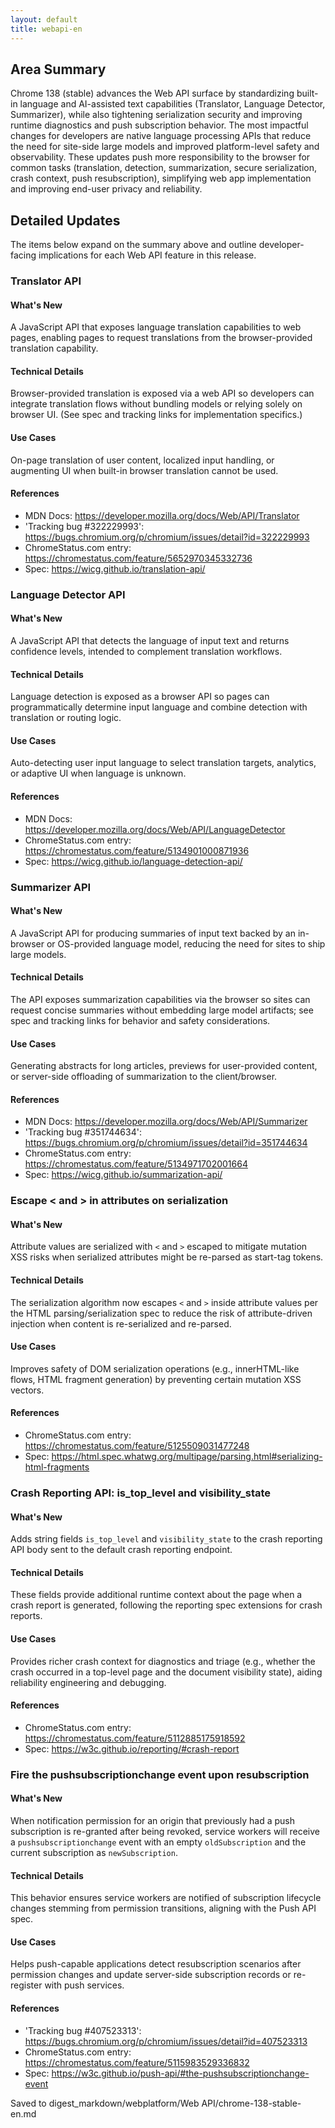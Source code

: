```yaml
---
layout: default
title: webapi-en
---
```


## Area Summary

Chrome 138 (stable) advances the Web API surface by standardizing built-in language and AI-assisted text capabilities (Translator, Language Detector, Summarizer), while also tightening serialization security and improving runtime diagnostics and push subscription behavior. The most impactful changes for developers are native language processing APIs that reduce the need for site-side large models and improved platform-level safety and observability. These updates push more responsibility to the browser for common tasks (translation, detection, summarization, secure serialization, crash context, push resubscription), simplifying web app implementation and improving end-user privacy and reliability.

## Detailed Updates

The items below expand on the summary above and outline developer-facing implications for each Web API feature in this release.

### Translator API

#### What's New
A JavaScript API that exposes language translation capabilities to web pages, enabling pages to request translations from the browser-provided translation capability.

#### Technical Details
Browser-provided translation is exposed via a web API so developers can integrate translation flows without bundling models or relying solely on browser UI. (See spec and tracking links for implementation specifics.)

#### Use Cases
On-page translation of user content, localized input handling, or augmenting UI when built-in browser translation cannot be used.

#### References
- MDN Docs: https://developer.mozilla.org/docs/Web/API/Translator
- 'Tracking bug #322229993': https://bugs.chromium.org/p/chromium/issues/detail?id=322229993
- ChromeStatus.com entry: https://chromestatus.com/feature/5652970345332736
- Spec: https://wicg.github.io/translation-api/

### Language Detector API

#### What's New
A JavaScript API that detects the language of input text and returns confidence levels, intended to complement translation workflows.

#### Technical Details
Language detection is exposed as a browser API so pages can programmatically determine input language and combine detection with translation or routing logic.

#### Use Cases
Auto-detecting user input language to select translation targets, analytics, or adaptive UI when language is unknown.

#### References
- MDN Docs: https://developer.mozilla.org/docs/Web/API/LanguageDetector
- ChromeStatus.com entry: https://chromestatus.com/feature/5134901000871936
- Spec: https://wicg.github.io/language-detection-api/

### Summarizer API

#### What's New
A JavaScript API for producing summaries of input text backed by an in-browser or OS-provided language model, reducing the need for sites to ship large models.

#### Technical Details
The API exposes summarization capabilities via the browser so sites can request concise summaries without embedding large model artifacts; see spec and tracking links for behavior and safety considerations.

#### Use Cases
Generating abstracts for long articles, previews for user-provided content, or server-side offloading of summarization to the client/browser.

#### References
- MDN Docs: https://developer.mozilla.org/docs/Web/API/Summarizer
- 'Tracking bug #351744634': https://bugs.chromium.org/p/chromium/issues/detail?id=351744634
- ChromeStatus.com entry: https://chromestatus.com/feature/5134971702001664
- Spec: https://wicg.github.io/summarization-api/

### Escape < and > in attributes on serialization

#### What's New
Attribute values are serialized with `<` and `>` escaped to mitigate mutation XSS risks when serialized attributes might be re-parsed as start-tag tokens.

#### Technical Details
The serialization algorithm now escapes `<` and `>` inside attribute values per the HTML parsing/serialization spec to reduce the risk of attribute-driven injection when content is re-serialized and re-parsed.

#### Use Cases
Improves safety of DOM serialization operations (e.g., innerHTML-like flows, HTML fragment generation) by preventing certain mutation XSS vectors.

#### References
- ChromeStatus.com entry: https://chromestatus.com/feature/5125509031477248
- Spec: https://html.spec.whatwg.org/multipage/parsing.html#serializing-html-fragments

### Crash Reporting API: is_top_level and visibility_state

#### What's New
Adds string fields `is_top_level` and `visibility_state` to the crash reporting API body sent to the default crash reporting endpoint.

#### Technical Details
These fields provide additional runtime context about the page when a crash report is generated, following the reporting spec extensions for crash reports.

#### Use Cases
Provides richer crash context for diagnostics and triage (e.g., whether the crash occurred in a top-level page and the document visibility state), aiding reliability engineering and debugging.

#### References
- ChromeStatus.com entry: https://chromestatus.com/feature/5112885175918592
- Spec: https://w3c.github.io/reporting/#crash-report

### Fire the pushsubscriptionchange event upon resubscription

#### What's New
When notification permission for an origin that previously had a push subscription is re-granted after being revoked, service workers will receive a `pushsubscriptionchange` event with an empty `oldSubscription` and the current subscription as `newSubscription`.

#### Technical Details
This behavior ensures service workers are notified of subscription lifecycle changes stemming from permission transitions, aligning with the Push API spec.

#### Use Cases
Helps push-capable applications detect resubscription scenarios after permission changes and update server-side subscription records or re-register with push services.

#### References
- 'Tracking bug #407523313': https://bugs.chromium.org/p/chromium/issues/detail?id=407523313
- ChromeStatus.com entry: https://chromestatus.com/feature/5115983529336832
- Spec: https://w3c.github.io/push-api/#the-pushsubscriptionchange-event

Saved to digest_markdown/webplatform/Web API/chrome-138-stable-en.md
